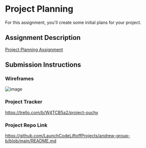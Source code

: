 # Project Planning
For this assignment, you'll create some initial plans for your project.

## Assignment Description
[Project Planning Assignment](https://education.launchcode.org/liftoff/modules/assignments/project-planning)

## Submission Instructions

### Wireframes

![image](https://user-images.githubusercontent.com/66965088/129614049-b039ac8b-ab47-4638-8dcf-42d2fb65ac9f.png)


### Project Tracker

https://trello.com/b/W4TCB5a2/project-ouchy

### Project Repo Link

https://github.com/LaunchCodeLiftoffProjects/andrew-group-b/blob/main/README.md

